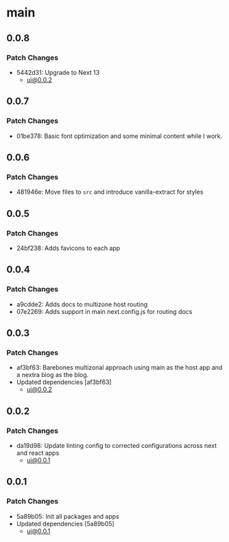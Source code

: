 # main

## 0.0.8

### Patch Changes

- 5442d31: Upgrade to Next 13
  - ui@0.0.2

## 0.0.7

### Patch Changes

- 01be378: Basic font optimization and some minimal content while I work.

## 0.0.6

### Patch Changes

- 481946e: Move files to `src` and introduce vanilla-extract for styles

## 0.0.5

### Patch Changes

- 24bf238: Adds favicons to each app

## 0.0.4

### Patch Changes

- a9cdde2: Adds docs to multizone host routing
- 07e2269: Adds support in main next.config.js for routing docs

## 0.0.3

### Patch Changes

- af3bf63: Barebones multizonal approach using main as the host app and a nextra blog as the blog.
- Updated dependencies [af3bf63]
  - ui@0.0.2

## 0.0.2

### Patch Changes

- da19d98: Update linting config to corrected configurations across next and react apps
  - ui@0.0.1

## 0.0.1

### Patch Changes

- 5a89b05: Init all packages and apps
- Updated dependencies [5a89b05]
  - ui@0.0.1
